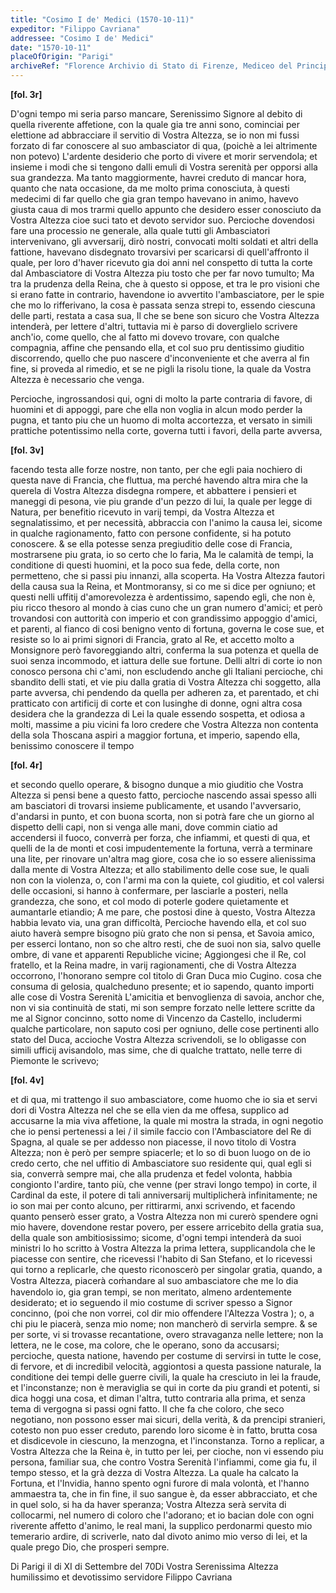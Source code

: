 ```yaml
---
title: "Cosimo I de' Medici (1570-10-11)"
expeditor: "Filippo Cavriana"
addressee: "Cosimo I de' Medici"
date: "1570-10-11"
placeOfOrigin: "Parigi"
archiveRef: "Florence Archivio di Stato di Firenze, Mediceo del Principato, 562, fols. -"
---
```



**[fol. 3r]**

D'ogni tempo mi seria parso mancare, Serenissimo Signore al debito di quella <span class="lb-marker"></span> riverente affetione, con la quale gia tre anni sono, cominciai per elettione <span class="lb-marker"></span> ad abbracciare il servitio di Vostra  Altezza, se io non mi fussi forzato di far conoscere <span class="lb-marker"></span> al suo ambasciator di qua, (poichè a lei altrimente non potevo) L'ardente <span class="lb-marker"></span> desiderio che porto di vivere et morir servendola; et insieme i modi che <span class="lb-marker"></span> si tengono dalli emuli di Vostra  serenità per opporsi alla sua grandezza. <span class="lb-marker"></span> Ma tanto maggiormente, havrei creduto di mancar hora, quanto che nata <span class="lb-marker"></span> occasione, da me molto prima conosciuta, à questi medecimi di far quello <span class="lb-marker"></span> che gia gran tempo havevano in animo, havevo giusta caua di mos<span class="lb-marker"></span> trarmi quello appunto che desidero esser conosciuto da Vostra  Altezza cioe suci<span class="lb-marker"></span> tato et devoto servidor suo. Percioche dovendosi fare una processio<span class="lb-marker"></span> ne generale, alla quale tutti gli Ambasciatori intervenivano, gli <span class="lb-marker"></span> avversarij, dirò nostri, convocati molti soldati et altri della fattione, <span class="lb-marker"></span> havevano disdegnato trovarsivi per scaricarsi di quell'affronto il <span class="lb-marker"></span> quale, per loro d'haver ricevuto gia doi anni nel conspetto di tutta <span class="lb-marker"></span> la corte dal Ambasciatore di Vostra  Altezza piu tosto che per far novo tumulto; <span class="lb-marker"></span> Ma tra la prudenza della Reina, che à questo si oppose, et tra le pro<span class="lb-marker"></span> visioni che si erano fatte in contrario, havendone io avvertito l'ambasciatore, <span class="lb-marker"></span> per le spie che mo lo rifferivano, la cosa è passata senza strepi<span class="lb-marker"></span> to, essendo ciescuna delle parti, restata a casa sua, Il che se bene <span class="lb-marker"></span> son sicuro che Vostra  Altezza intenderà, per lettere d'altri, tuttavia mi è parso <span class="lb-marker"></span> di doverglielo scrivere anch'io, come quello, che al fatto mi dovevo <span class="lb-marker"></span> trovare, con qualche compagnia, affine che pensando ella, et col suo pru<span class="lb-marker"></span> dentissimo giuditio discorrendo, quello che puo nascere d'inconveniente <span class="lb-marker"></span> et che averra al fin fine, si proveda al rimedio, et se ne pigli la risolu<span class="lb-marker"></span> tione, la quale da Vostra  Altezza è necessario che venga.

Percioche, ingrossandosi <span class="lb-marker"></span> qui, ogni di molto la parte contraria di favore, di huomini et di appoggi, <span class="lb-marker"></span> pare che ella non voglia in alcun modo perder la pugna, et tanto <span class="lb-marker"></span> piu che un huomo di molta accortezza, et versato in simili prattiche <span class="lb-marker"></span> potentissimo nella corte, governa tutti i favori, della parte avversa,


**[fol. 3v]**

facendo testa alle forze nostre, non tanto, per che egli paia nochiero <span class="lb-marker"></span> di questa nave di Francia, che fluttua, ma perché havendo altra mira <span class="lb-marker"></span> che la querela di Vostra  Altezza disdegna rompere, et abbattere i pensieri et <span class="lb-marker"></span> maneggi di pesona, vie piu grande d'un pezzo di lui, la quale  <span class="lb-marker"></span> per legge di Natura, per benefitio ricevuto in varij tempi, da Vostra  Altezza <span class="lb-marker"></span> et segnalatissimo, et per necessità, abbraccia con  l'animo la causa <span class="lb-marker"></span> lei, sicome in qualche ragionamento, fatto con persone confidente, <span class="lb-marker"></span> si ha potuto conoscere. & se ella potesse senza pregiuditio <span class="unclear">delle</span><span class="lb-marker"></span> cose di Francia, mostrarsene piu grata, io so certo che lo faria, Ma le <span class="lb-marker"></span> calamità de tempi, la conditione di questi huomini, et la poco <span class="unclear">sua</span><span class="lb-marker"></span> fede, della corte, non  permetteno, che si passi piu innanzi, alla <span class="unclear">scoperta</span>. <span class="lb-marker"></span> Ha Vostra  Altezza fautori della causa sua la Reina, et Montmoransy, si co<span class="lb-marker"></span> me si dice per ogniuno; et questi nelli uffitij d'amorevolezza <span class="unclear">è</span><span class="lb-marker"></span> ardentissimo, sapendo egli, che non è, piu ricco thesoro al mondo à cias<span class="lb-marker"></span> cuno che un gran numero d'amici; et però trovandosi con auttorità <span class="lb-marker"></span> con imperio et con grandissimo appoggio d'amici, et parenti, al fianco <span class="lb-marker"></span> di cosi benigno vento di fortuna, governa le cose sue, et resiste so<span class="lb-marker"></span> lo ai primi signori di Francia, grato al Re, et accetto molto a Monsignore <span class="lb-marker"></span> però favoreggiando altri, conferma la sua potenza et quella de suoi <span class="lb-marker"></span> senza incommodo, et iattura delle sue fortune. Delli altri di corte <span class="lb-marker"></span> io non conosco persona chi c'ami, non escludendo anche gli Italiani <span class="lb-marker"></span> percioche, chi sbandito delli stati, et vie piu dalla gratia di Vostra  Altezza <span class="lb-marker"></span> chi soggetto, alla parte avversa, chi pendendo da quella per adheren<span class="lb-marker"></span> za, et parentado, et chi pratticato con artificij di corte et con <span class="lb-marker"></span> lusinghe di donne, ogni altra cosa desidera che la grandezza di Lei <span class="lb-marker"></span> la quale essendo sospetta, et odiosa a molti, massime a piu vicini  <span class="lb-marker"></span> fa loro credere che Vostra Altezza  non contenta della sola Thoscana aspiri <span class="lb-marker"></span> a maggior fortuna, et imperio, sapendo ella, benissimo conoscere il tempo


**[fol. 4r]**

et secondo quello operare, & bisogno dunque a mio giuditio che Vostra Altezza <span class="lb-marker"></span> si pensi bene a questo fatto, percioche nascendo assai spesso alli am<span class="lb-marker"></span> basciatori di trovarsi insieme publicamente, et usando l'avversario, <span class="lb-marker"></span> d'andarsi in punto, et con buona scorta, non  si potrà fare che un <span class="lb-marker"></span> giorno al dispetto delli capi, non si venga alle mani, dove commin<span class="lb-marker"></span> ciatio ad accendersi il fuoco, converrà per forza, che infiammi, et <span class="lb-marker"></span> questi di qua, et quelli de la de monti et cosi impudentemente <span class="lb-marker"></span> la fortuna, verrà a terminare una lite, per rinovare un'altra mag<span class="lb-marker"></span> giore, cosa che io so essere alienissima dalla mente di Vostra Altezza; et allo <span class="lb-marker"></span> stabilimento delle cose sue, le quali non con  la violenza, o, con l'armi <span class="lb-marker"></span> ma con  la quiete, col giuditio, et col valersi delle occasioni, si <span class="lb-marker"></span> hanno à confermare, per lasciarle a posteri, nella grandezza, <span class="lb-marker"></span> che sono, et col modo di poterle godere quietamente et aumantarle  <span class="lb-marker"></span> etiandio; A me pare, che postosi dine à questo, Vostra Altezza  habbia levato <span class="lb-marker"></span> via, una gran difficoltà, Percioche havendo ella, et col suo aiuto haverà sempre bisogno <span class="lb-marker"></span> più grato che non si pensa, et Savoia amico, per esserci lontano, <span class="lb-marker"></span> non  so che altro resti, che de suoi non sia, salvo quelle ombre, <span class="lb-marker"></span> di vane et apparenti Republiche vicine; Aggiongesi che il Re, <span class="lb-marker"></span> col fratello, et la Reina madre, in varij ragionamenti, che di Vostra Altezza <span class="lb-marker"></span> occorrono, l'honorano sempre col titolo di Gran Duca mio Cugino. <span class="lb-marker"></span> cosa che consuma di gelosia, qualcheduno presente; et io sapendo, <span class="lb-marker"></span> quanto importi alle cose di Vostra Serenità  L'amicitia et benvoglienza di <span class="lb-marker"></span> savoia, anchor che, non  vi sia continuità de stati, mi son sempre <span class="lb-marker"></span> forzato nelle lettere scritte da me al Signor  concinno, sotto nome di <span class="lb-marker"></span> Vincenzo da Castello, includermi qualche particolare, non  saputo cosi <span class="lb-marker"></span> per ogniuno, delle cose pertinenti allo stato del Duca, accioche <span class="lb-marker"></span> Vostra Altezza  scrivendoli, se lo obligasse con simili ufficij avisandolo, mas<span class="lb-marker"></span> sime, che di qualche trattato, nelle terre di Piemonte le scrivevo;


**[fol. 4v]**

et di qua, mi trattengo il suo ambasciatore, come huomo che io sia et servi<span class="lb-marker"></span> dori di Vostra Altezza  nel che se ella vien da me offesa, supplico  ad accusarne <span class="unclear">la mia</span><span class="lb-marker"></span> viva affetione, la quale mi mostra la strada, in ogni negotio che <span class="lb-marker"></span> io pensi pertenessi a lei / il simile faccio con l'Ambasciatore  del <span class="unclear">Re</span><span class="lb-marker"></span> di Spagna, al quale se per addesso non piacesse, il novo titolo <span class="unclear">di</span><span class="lb-marker"></span> Vostra Altezza; non è però per sempre spiacerle; et lo so di buon luogo <span class="unclear">on</span><span class="lb-marker"></span> de io credo certo, che nel uffitio di Ambasciatore suo residente <span class="lb-marker"></span> qui, qual egli si sia, converrà sempre mai, che alla prudenza <span class="lb-marker"></span> et fedel volonta, habbia congionto l'ardire, tanto più, che <span class="unclear">venne</span><span class="lb-marker"></span> (per stravi longo tempo) in corte, il Cardinal da este, il potere <span class="unclear">di tali</span><span class="lb-marker"></span> anniversarij multiplicherà infinitamente; ne io son mai per conto <span class="unclear">alcuno</span>, per rittirarmi, anxi scrivendo, et facendo quanto penserò esser grato, a Vostra Altezza  non mi curerò spendere ogni mio havere, <span class="unclear">dovendone</span><span class="lb-marker"></span> restar povero, per essere arricebito della gratia sua, della <span class="unclear">quale</span><span class="lb-marker"></span> son ambitiosissimo; sicome, d'ogni tempi intenderà da suoi <span class="unclear">ministri</span><span class="lb-marker"></span> Io ho scritto à Vostra Altezza  la prima lettera, supplicandola che le piacesse con<span class="lb-marker"></span> sentire, che ricevessi l'habito di San Stefano, et lo ricevessi qui <span class="lb-marker"></span> torno a replicarle, che questo riconoscerò per singolar gratia, <span class="lb-marker"></span> quando, a Vostra Altezza, piacerà com̍andare al suo ambasciatore  che me lo dia <span class="lb-marker"></span> havendolo io, gia gran tempi, se non  meritato, almeno ardentemente <span class="lb-marker"></span> desiderato; et io seguendo il mio costume di scriver spesso a <span class="lb-marker"></span> Signor  concinno, (poi che non vorrei, col dir mio offendere l'Altezza <span class="lb-marker"></span> Vostra ); o, a chi piu le piacerà, senza mio nome; non  mancherò di <span class="lb-marker"></span> servirla sempre. & se per sorte, vi si trovasse recantatione, overo <span class="lb-marker"></span> stravaganza nelle lettere; non la lettera, ne le cose, ma colore, che le <span class="lb-marker"></span> operano, sono da accusarsi; percioche, questa natione, havendo <span class="lb-marker"></span> per costume di servirsi in tutte le cose, di fervore, et di <span class="lb-marker"></span> incredibil velocità, aggiontosi a questa passione naturale, la <span class="lb-marker"></span> conditione dei tempi delle guerre civili, la quale ha <span class="lb-marker"></span> cresciuto in lei la fraude, et l'inconstanze; non è meraviglia se qui in corte <span class="lb-marker"></span> da piu grandi et potenti, si dica hoggi una cosa, et diman <span class="lb-marker"></span> l'altra, tutto contraria alla prima, et senza tema di vergogna <span class="lb-marker"></span> si passi ogni fatto. Il che fa che coloro, che seco negotiano, non <span class="lb-marker"></span> possono esser mai sicuri, della verità, & da prencipi stranieri, <span class="lb-marker"></span> cotesto non  puo esser creduto, parendo loro sicome è in fatto, brutta cosa <span class="lb-marker"></span> et disdicevole in ciescuno, la menzogna, et l'inconstanza. <span class="lb-marker"></span> Torno a replicar, a Vostra Altezza  che la Reina è, in tutto per lei, per<span class="lb-marker"></span> cioche, non vi essendo piu persona, familiar sua, che contro Vostra <span class="lb-marker"></span> Serenità  l'infiammi, come gia fu, il tempo stesso, et la grà<span class="lb-marker"></span> dezza di Vostra Altezza. La quale ha calcato la Fortuna, et l'Invidia, <span class="lb-marker"></span> hanno spento ogni furore di mala volontà, et l'hanno ammaestra<span class="lb-marker"></span> ta, che in fin fine, il suo sangue è, da esser abbracciato, et <span class="lb-marker"></span> che in quel solo, si ha da haver speranza; Vostra Altezza  serà servita <span class="lb-marker"></span> di collocarmi, nel numero di coloro che l'adorano; et io bacian<span class="lb-marker"></span> dole con ogni riverente affetto d'animo, le real mani, la supplico <span class="lb-marker"></span> perdonarmi questo mio temerario ardire, di scriverle, nato dal <span class="lb-marker"></span> divoto animo mio verso di lei, et la quale prego Dio, che prosperi <span class="lb-marker"></span> sempre.

Di Parigi il di XI di Settembre del 70Di Vostra  Serenissima Altezza humilissimo  et devotissimo  servidore Filippo Cavriana

